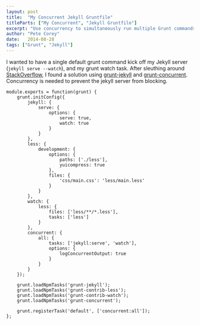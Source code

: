 ```yaml
---
layout: post
title:  "My Concurrent Jekyll Gruntfile"
titleParts: ["My Concurrent", "Jekyll Gruntfile"]
excerpt: "Use concurrency to simultaneously run multiple Grunt commands."
author: "Pete Corey"
date:   2014-08-28
tags: ["Grunt", "Jekyll"]
---
```


I wanted to have a single default grunt command kick off my Jekyll server (<code class="language-*">jekyll serve --watch</code>), and my grunt watch task. After sleuthing around [StackOverflow](http://stackoverflow.com/questions/17849018/grunt-watch-command-never-runs-when-including-other-tasks-in-registertask-metho/17855350#17855350), I found a solution using [grunt-jekyll](https://github.com/dannygarcia/grunt-jekyll) and [grunt-concurrent](https://github.com/sindresorhus/grunt-concurrent). Concurrency is needed to prevent the jekyll server from blocking.

<pre class="language-javascript"><code class="language-javascript">module.exports = function(grunt) {
    grunt.initConfig({
        jekyll: {
            serve: {
                options: {
                    serve: true,
                    watch: true
                }
            }
        },
        less: {
            development: {
                options: {
                    paths: ['./less'],
                    yuicompress: true
                },
                files: {
                    'css/main.css': 'less/main.less'
                }
            }
        },
        watch: {
            less: {
                files: ['less/**/*.less'],
                tasks: ['less']
            }
        },
        concurrent: {
            all: {
                tasks: ['jekyll:serve', 'watch'],
                options: {
                    logConcurrentOutput: true
                }
            }
        }
    });

    grunt.loadNpmTasks('grunt-jekyll');
    grunt.loadNpmTasks('grunt-contrib-less');
    grunt.loadNpmTasks('grunt-contrib-watch');
    grunt.loadNpmTasks('grunt-concurrent');

    grunt.registerTask('default', ['concurrent:all']);
};
</code></pre>
